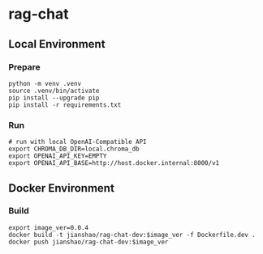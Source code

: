 # rag-chat

## Local Environment

### Prepare
~~~ shell
python -m venv .venv
source .venv/bin/activate
pip install --upgrade pip
pip install -r requirements.txt
~~~

### Run
~~~ shell
# run with local OpenAI-Compatible API
export CHROMA_DB_DIR=local.chroma_db
export OPENAI_API_KEY=EMPTY
export OPENAI_API_BASE=http://host.docker.internal:8000/v1
~~~

## Docker Environment

### Build
~~~ shell
export image_ver=0.0.4
docker build -t jianshao/rag-chat-dev:$image_ver -f Dockerfile.dev .
docker push jianshao/rag-chat-dev:$image_ver
~~~